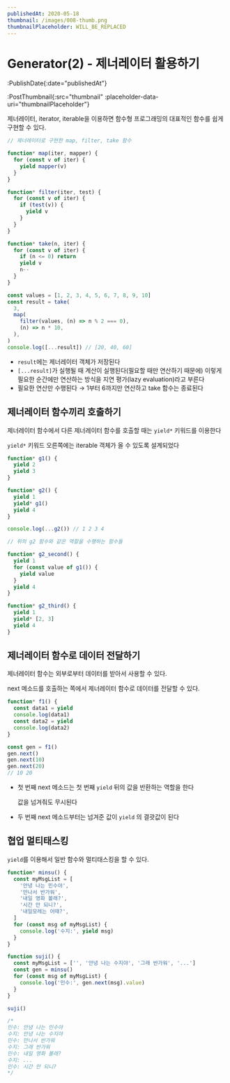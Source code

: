 ```yaml
---
publishedAt: 2020-05-18
thumbnail: /images/008-thumb.png
thumbnailPlaceholder: WILL_BE_REPLACED
---
```


# Generator(2) - 제너레이터 활용하기

:PublishDate{:date="publishedAt"}

:PostThumbnail{:src="thumbnail" :placeholder-data-uri="thumbnailPlaceholder"}

제너레이터, iterator, iterable을 이용하면 함수형 프로그래밍의 대표적인 함수를 쉽게 구현할 수 있다.

```javascript
// 제너레이터로 구현한 map, filter, take 함수

function* map(iter, mapper) {
  for (const v of iter) {
    yield mapper(v)
  }
}

function* filter(iter, test) {
  for (const v of iter) {
    if (test(v)) {
      yield v
    }
  }
}

function* take(n, iter) {
  for (const v of iter) {
    if (n <= 0) return
    yield v
    n--
  }
}

const values = [1, 2, 3, 4, 5, 6, 7, 8, 9, 10]
const result = take(
  3,
  map(
    filter(values, (n) => n % 2 === 0),
    (n) => n * 10,
  ),
)
console.log([...result]) // [20, 40, 60]
```

- `result`에는 제너레이터 객체가 저장된다
- `[...result]`가 실행될 때 계산이 실행된다(필요할 때만 연산하기 때문에)
  이렇게 필요한 순간에만 연산하는 방식을 지연 평가(lazy evaluation)라고 부른다
- 필요한 연산만 수행된다 → 1부터 6까지만 연산하고 take 함수는 종료된다

## 제너레이터 함수끼리 호출하기

제너레이터 함수에서 다른 제너레이터 함수를 호출할 때는 `yield*` 키워드를 이용한다

`yield*` 키워드 오른쪽에는 iterable 객체가 올 수 있도록 설계되었다

```javascript
function* g1() {
  yield 2
  yield 3
}

function* g2() {
  yield 1
  yield* g1()
  yield 4
}

console.log(...g2()) // 1 2 3 4
```

```javascript
// 위의 g2 함수와 같은 역할을 수행하는 함수들

function* g2_second() {
  yield 1
  for (const value of g1()) {
    yield value
  }
  yield 4
}

function* g2_third() {
  yield 1
  yield* [2, 3]
  yield 4
}
```

## 제너레이터 함수로 데이터 전달하기

제너레이터 함수는 외부로부터 데이터를 받아서 사용할 수 있다.

next 메소드를 호출하는 쪽에서 제너레이터 함수로 데이터를 전달할 수 있다.

```javascript
function* f1() {
  const data1 = yield
  console.log(data1)
  const data2 = yield
  console.log(data2)
}

const gen = f1()
gen.next()
gen.next(10)
gen.next(20)
// 10 20
```

- 첫 번째 next 메소드는 첫 번째 `yield` 뒤의 값을 반환하는 역할을 한다

  값을 넘겨줘도 무시된다

- 두 번째 next 메소드부터는 넘겨준 값이 `yield` 의 결괏값이 된다

## 협업 멀티태스킹

`yield`를 이용해서 일반 함수와 멀티태스킹을 할 수 있다.

```javascript
function* minsu() {
  const myMsgList = [
    '안녕 나는 민수야',
    '만나서 반가워',
    '내일 영화 볼래?',
    '시간 안 되니?',
    '내일모레는 어때?',
  ]
  for (const msg of myMsgList) {
    console.log('수지:', yield msg)
  }
}

function suji() {
  const myMsgList = ['', '안녕 나는 수지야', '그래 반가워', '...']
  const gen = minsu()
  for (const msg of myMsgList) {
    console.log('민수:', gen.next(msg).value)
  }
}

suji()

/*
민수: 안녕 나는 민수야
수지: 안녕 나는 수지야
민수: 만나서 반가워
수지: 그래 반가워
민수: 내일 영화 볼래?
수지: ...
민수: 시간 안 되니?
*/
```
